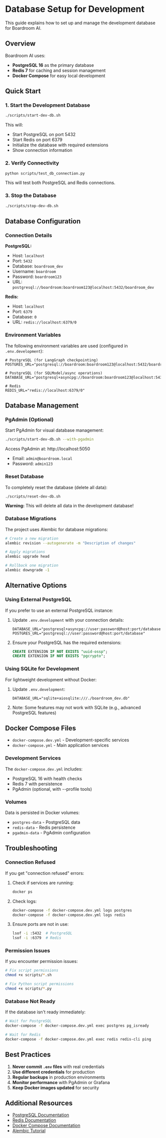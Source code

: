 # Database Setup for Development

This guide explains how to set up and manage the development database for Boardroom AI.

## Overview

Boardroom AI uses:
- **PostgreSQL 16** as the primary database
- **Redis 7** for caching and session management
- **Docker Compose** for easy local development

## Quick Start

### 1. Start the Development Database

```bash
./scripts/start-dev-db.sh
```

This will:
- Start PostgreSQL on port 5432
- Start Redis on port 6379
- Initialize the database with required extensions
- Show connection information

### 2. Verify Connectivity

```bash
python scripts/test_db_connection.py
```

This will test both PostgreSQL and Redis connections.

### 3. Stop the Database

```bash
./scripts/stop-dev-db.sh
```

## Database Configuration

### Connection Details

**PostgreSQL:**
- Host: `localhost`
- Port: `5432`
- Database: `boardroom_dev`
- Username: `boardroom`
- Password: `boardroom123`
- URL: `postgresql://boardroom:boardroom123@localhost:5432/boardroom_dev`

**Redis:**
- Host: `localhost`
- Port: `6379`
- Database: `0`
- URL: `redis://localhost:6379/0`

### Environment Variables

The following environment variables are used (configured in `.env.development`):

```env
# PostgreSQL (for LangGraph checkpointing)
POSTGRES_URL="postgresql://boardroom:boardroom123@localhost:5432/boardroom_dev"

# PostgreSQL (for SQLModel/async operations)
DATABASE_URL="postgresql+asyncpg://boardroom:boardroom123@localhost:5432/boardroom_dev"

# Redis
REDIS_URL="redis://localhost:6379/0"
```

## Database Management

### PgAdmin (Optional)

Start PgAdmin for visual database management:

```bash
./scripts/start-dev-db.sh --with-pgadmin
```

Access PgAdmin at: http://localhost:5050
- Email: `admin@boardroom.local`
- Password: `admin123`

### Reset Database

To completely reset the database (delete all data):

```bash
./scripts/reset-dev-db.sh
```

**Warning:** This will delete all data in the development database!

### Database Migrations

The project uses Alembic for database migrations:

```bash
# Create a new migration
alembic revision --autogenerate -m "Description of changes"

# Apply migrations
alembic upgrade head

# Rollback one migration
alembic downgrade -1
```

## Alternative Options

### Using External PostgreSQL

If you prefer to use an external PostgreSQL instance:

1. Update `.env.development` with your connection details:
   ```env
   DATABASE_URL="postgresql+asyncpg://user:password@host:port/database"
   POSTGRES_URL="postgresql://user:password@host:port/database"
   ```

2. Ensure your PostgreSQL has the required extensions:
   ```sql
   CREATE EXTENSION IF NOT EXISTS "uuid-ossp";
   CREATE EXTENSION IF NOT EXISTS "pgcrypto";
   ```

### Using SQLite for Development

For lightweight development without Docker:

1. Update `.env.development`:
   ```env
   DATABASE_URL="sqlite+aiosqlite:///./boardroom_dev.db"
   ```

2. Note: Some features may not work with SQLite (e.g., advanced PostgreSQL features)

## Docker Compose Files

- `docker-compose.dev.yml` - Development-specific services
- `docker-compose.yml` - Main application services

### Development Services

The `docker-compose.dev.yml` includes:
- PostgreSQL 16 with health checks
- Redis 7 with persistence
- PgAdmin (optional, with --profile tools)

### Volumes

Data is persisted in Docker volumes:
- `postgres-data` - PostgreSQL data
- `redis-data` - Redis persistence
- `pgadmin-data` - PgAdmin configuration

## Troubleshooting

### Connection Refused

If you get "connection refused" errors:

1. Check if services are running:
   ```bash
   docker ps
   ```

2. Check logs:
   ```bash
   docker-compose -f docker-compose.dev.yml logs postgres
   docker-compose -f docker-compose.dev.yml logs redis
   ```

3. Ensure ports are not in use:
   ```bash
   lsof -i :5432  # PostgreSQL
   lsof -i :6379  # Redis
   ```

### Permission Issues

If you encounter permission issues:

```bash
# Fix script permissions
chmod +x scripts/*.sh

# Fix Python script permissions
chmod +x scripts/*.py
```

### Database Not Ready

If the database isn't ready immediately:

```bash
# Wait for PostgreSQL
docker-compose -f docker-compose.dev.yml exec postgres pg_isready

# Wait for Redis
docker-compose -f docker-compose.dev.yml exec redis redis-cli ping
```

## Best Practices

1. **Never commit `.env` files** with real credentials
2. **Use different credentials** for production
3. **Regular backups** in production environments
4. **Monitor performance** with PgAdmin or Grafana
5. **Keep Docker images updated** for security

## Additional Resources

- [PostgreSQL Documentation](https://www.postgresql.org/docs/16/)
- [Redis Documentation](https://redis.io/documentation)
- [Docker Compose Documentation](https://docs.docker.com/compose/)
- [Alembic Tutorial](https://alembic.sqlalchemy.org/en/latest/tutorial.html)